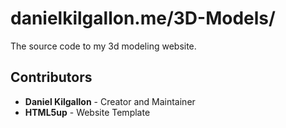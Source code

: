 # danielkilgallon.me/3D-Models/

The source code to my 3d modeling website.

## Contributors

* **Daniel Kilgallon** - Creator and Maintainer
* **HTML5up** - Website Template